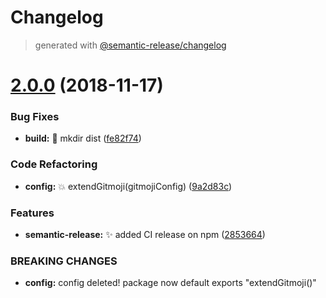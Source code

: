 # Changelog
> generated with [@semantic-release/changelog](https://github.com/semantic-release/changelog)

# [2.0.0](https://github.com/stackr23/gitmoji-conventional-commits/compare/v1.1.1...v2.0.0) (2018-11-17)


### Bug Fixes

* **build:** :green_heart: mkdir dist ([fe82f74](https://github.com/stackr23/gitmoji-conventional-commits/commit/fe82f74))


### Code Refactoring

* **config:** :boom: extendGitmoji(gitmojiConfig) ([9a2d83c](https://github.com/stackr23/gitmoji-conventional-commits/commit/9a2d83c))


### Features

* **semantic-release:** :sparkles: added CI release on npm ([2853664](https://github.com/stackr23/gitmoji-conventional-commits/commit/2853664))


### BREAKING CHANGES

* **config:** config deleted!
package now default exports "extendGitmoji()"
